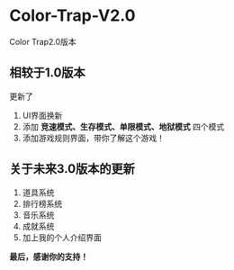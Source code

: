 # Color-Trap-V2.0
Color Trap2.0版本
## 相较于1.0版本
更新了
1. UI界面换新
2. 添加 **竞速模式、生存模式、单限模式、地狱模式** 四个模式
3. 添加游戏规则界面，带你了解这个游戏！

## 关于未来3.0版本的更新
1. 道具系统
2. 排行榜系统
3. 音乐系统
4. 成就系统
5. 加上我的个人介绍界面

**最后，感谢你的支持！**
